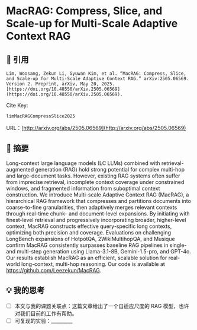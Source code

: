 # MacRAG: Compress, Slice, and Scale-up for Multi-Scale Adaptive Context RAG

## 📒 引用

```plaintext
Lim, Woosang, Zekun Li, Gyuwan Kim, et al. “MacRAG: Compress, Slice, and Scale-up for Multi-Scale Adaptive Context RAG.” arXiv:2505.06569. Version 2. Preprint, arXiv, May 20, 2025. [https://doi.org/10.48550/arXiv.2505.06569](https://doi.org/10.48550/arXiv.2505.06569).
```

Cite Key:

```plaintext
limMacRAGCompressSlice2025
```

URL：[http://arxiv.org/abs/2505.06569](http://arxiv.org/abs/2505.06569)

## 📌 摘要

Long-context large language models (LC LLMs) combined with retrieval-augmented generation (RAG) hold strong potential for complex multi-hop and large-document tasks. However, existing RAG systems often suffer from imprecise retrieval, incomplete context coverage under constrained windows, and fragmented information from suboptimal context construction. We introduce Multi-scale Adaptive Context RAG (MacRAG), a hierarchical RAG framework that compresses and partitions documents into coarse-to-fine granularities, then adaptively merges relevant contexts through real-time chunk- and document-level expansions. By initiating with finest-level retrieval and progressively incorporating broader, higher-level context, MacRAG constructs effective query-specific long contexts, optimizing both precision and coverage. Evaluations on challenging LongBench expansions of HotpotQA, 2WikiMultihopQA, and Musique confirm MacRAG consistently surpasses baseline RAG pipelines in single- and multi-step generation using Llama-3.1-8B, Gemini-1.5-pro, and GPT-4o. Our results establish MacRAG as an efficient, scalable solution for real-world long-context, multi-hop reasoning. Our code is available at https://github.com/Leezekun/MacRAG.

## 💡 我的思考

- [ ] 本文与我的课题关联点：这篇文章给出了一个自适应尺度的 RAG 模型，也许对我们目前的工作有帮助。
- [ ] 可复现的实验：_________
